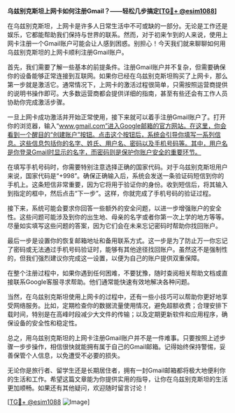**乌兹别克斯坦上网卡如何注册Gmail？——轻松几步搞定[[TG💪+ @esim1088](https://t.me/s/esim1088)]**

在乌兹别克斯坦，上网卡是许多人日常生活中不可或缺的一部分。无论是工作还是娱乐，它都能帮助我们保持与世界的联系。然而，对于初来乍到的人来说，使用上网卡注册一个Gmail账户可能会让人感到困惑。别担心！今天我们就来聊聊如何用乌兹别克斯坦的上网卡顺利注册Gmail账户。

首先，我们需要了解一些基本的前提条件。注册Gmail账户并不复杂，但需要确保你的设备能够正常连接到互联网。如果你已经在乌兹别克斯坦购买了上网卡，那么第一步就是激活它。通常情况下，上网卡的激活过程很简单，只需按照运营商提供的说明书操作即可。大多数运营商都会提供详细的指南，甚至有些还会有工作人员协助你完成激活步骤。

一旦上网卡成功激活并开始正常使用，接下来就可以着手注册Gmail账户了。打开你的浏览器，输入“www.gmail.com”进入Google邮箱的官方网站。在这里，你会看到一个醒目的“创建账户”按钮。点击这个按钮后，系统会引导你填写一系列信息。这些信息包括你的名字、姓氏、用户名、密码以及手机号码等。其中，用户名是你登录Gmail时显示的名字，而密码则是保护你账户安全的重要环节。

在填写手机号码时，你需要特别注意选择正确的国家代码。对于乌兹别克斯坦用户来说，国家代码是“+998”。确保正确输入后，系统会发送一条验证码短信到你的手机上。这条短信非常重要，因为它将用于验证你的身份。收到短信后，将其输入到指定的框中，然后点击“下一步”。这样，你就完成了手机号码的验证过程。

接下来，系统可能会要求你回答一些额外的安全问题，以进一步增强账户的安全性。这些问题可能涉及到你的出生地、母亲的名字或者你第一次上学的地方等等。尽量如实填写这些问题的答案，因为它们会在未来忘记密码时帮助你找回账户。

最后一步是设置你的恢复邮箱地址和备用联系方式。这一步是为了防止万一你忘记了密码或无法通过手机号码验证时，能够有其他途径找回账户。虽然这不是强制性的，但我们强烈建议你完成这一设置，以便为自己的账户提供双重保障。

在整个注册过程中，如果你遇到任何困难，不要犹豫，随时查阅相关帮助文档或直接联系Google客服寻求帮助。他们通常能快速有效地解决各种问题。

当然，在乌兹别克斯坦使用上网卡的过程中，还有一些小技巧可以帮助你更好地享受网络服务。比如，定期检查你的数据流量使用情况，避免超额收费；合理安排下载时间，特别是在高峰时段减少大文件的传输；以及定期更新软件和应用程序，确保设备的安全性和稳定性。

总之，用乌兹别克斯坦的上网卡注册Gmail账户并不是一件难事。只要按照上述步骤一步步操作，相信很快就能拥有属于自己的Gmail邮箱。记得始终保持警惕，妥善保管个人信息，以免遭受不必要的损失。

无论你是旅行者、留学生还是长期居住者，拥有一封Gmail邮箱都将极大地便利你的生活和工作。希望这篇文章能为你提供实用的指导，让你在乌兹别克斯坦的生活更加顺畅。如果还有其他疑问，欢迎随时留言讨论！

[[TG💪+ @esim1088](https://t.me/s/esim1088) ![Image](https://i.postimg.cc/4NQfJmqS/Snipaste-2025-05-13-00-14-12.png)]